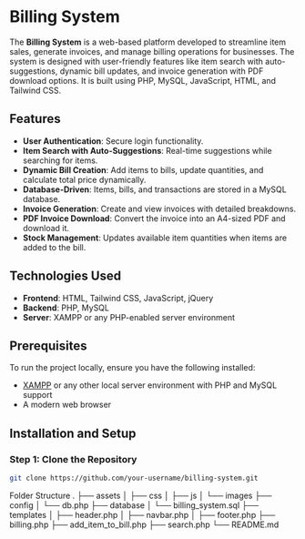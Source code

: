 # Billing System

The **Billing System** is a web-based platform developed to streamline item sales, generate invoices, and manage billing operations for businesses. The system is designed with user-friendly features like item search with auto-suggestions, dynamic bill updates, and invoice generation with PDF download options. It is built using PHP, MySQL, JavaScript, HTML, and Tailwind CSS.

## Features

- **User Authentication**: Secure login functionality.
- **Item Search with Auto-Suggestions**: Real-time suggestions while searching for items.
- **Dynamic Bill Creation**: Add items to bills, update quantities, and calculate total price dynamically.
- **Database-Driven**: Items, bills, and transactions are stored in a MySQL database.
- **Invoice Generation**: Create and view invoices with detailed breakdowns.
- **PDF Invoice Download**: Convert the invoice into an A4-sized PDF and download it.
- **Stock Management**: Updates available item quantities when items are added to the bill.

## Technologies Used

- **Frontend**: HTML, Tailwind CSS, JavaScript, jQuery
- **Backend**: PHP, MySQL
- **Server**: XAMPP or any PHP-enabled server environment

## Prerequisites

To run the project locally, ensure you have the following installed:

- [XAMPP](https://www.apachefriends.org/index.html) or any other local server environment with PHP and MySQL support
- A modern web browser

## Installation and Setup

### Step 1: Clone the Repository

```bash
git clone https://github.com/your-username/billing-system.git
```

Folder Structure
.
├── assets
│   ├── css
│   ├── js
│   └── images
├── config
│   └── db.php
├── database
│   └── billing_system.sql
├── templates
│   ├── header.php
│   ├── navbar.php
│   ├── footer.php
├── billing.php
├── add_item_to_bill.php
├── search.php
└── README.md

